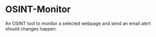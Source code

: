 # OSINT-Monitor
An OSINT tool to monitor a selected webpage and send an email alert should changes happen. 
